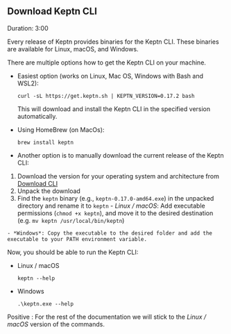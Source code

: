 

## Download Keptn CLI
Duration: 3:00

Every release of Keptn provides binaries for the Keptn CLI. These binaries are available for Linux, macOS, and Windows.

There are multiple options how to get the Keptn CLI on your machine.

- Easiest option (works on Linux, Mac OS, Windows with Bash and WSL2):

    <!-- command -->
    ```
    curl -sL https://get.keptn.sh | KEPTN_VERSION=0.17.2 bash
    ```
    This will download and install the Keptn CLI in the specified version automatically.

- Using HomeBrew (on MacOs):

    ```
    brew install keptn
    ```

-  Another option is to manually download the current release of the Keptn CLI:
  1. Download the version for your operating system and architecture from [Download CLI](https://github.com/keptn/keptn/releases/tag/0.17.0)
  2. Unpack the download
  3. Find the `keptn` binary (e.g., `keptn-0.17.0-amd64.exe`) in the unpacked directory and rename it to `keptn`
    - *Linux / macOS*: Add executable permissions (``chmod +x keptn``), and move it to the desired destination (e.g. `mv keptn /usr/local/bin/keptn`)

    - *Windows*: Copy the executable to the desired folder and add the executable to your PATH environment variable.


Now, you should be able to run the Keptn CLI:
- Linux / macOS

    <!-- debug -->
    ```
    keptn --help
    ```

- Windows
    ```
    .\keptn.exe --help
    ```

Positive
: For the rest of the documentation we will stick to the *Linux / macOS* version of the commands.

